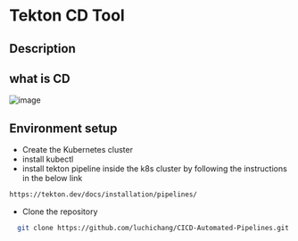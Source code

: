 # Tekton CD Tool

## Description


## what is CD


![image](https://github.com/user-attachments/assets/2dca9bb9-89e5-4cfb-80af-eea001f87c0c)


## Environment setup 
* Create the Kubernetes cluster 
* install kubectl
* install tekton pipeline inside the k8s cluster by following the instructions in the below link
```bash
https://tekton.dev/docs/installation/pipelines/
```
* Clone the repository 
```bash
  git clone https://github.com/luchichang/CICD-Automated-Pipelines.git
```

